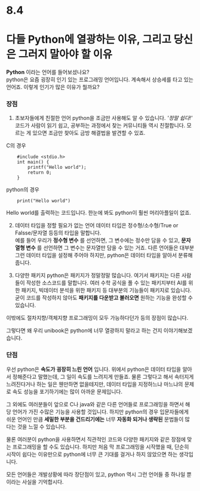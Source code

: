 # 8.4
# 다들 Python에 열광하는 이유, 그리고 당신은 그러지 말아야 할 이유

__Python__ 이라는 언어를 들어보셨나요?  
python은 요즘 굉장히 인기 있는 프로그래밍 언어입니다. 계속해서 상승세를 타고 있는 언어죠. 이렇게 인기가 많은 이유가 뭘까요?  

### 장점
1. 초보자들에게 친절한 언어
python을 조금만 사용해도 알 수 있습니다. _'정말 쉽다!'_  
코드가 사람이 읽기 쉽고, 공부하는 과정에서 찾는 커뮤니티들 역시 친절합니다. 모르는 게 있으면 조금만 찾아도 금방 해결법을 발견할 수 있죠.  

C의 경우
```
    #include <stdio.h>
    int main() {
        printf("Hello world");
        return 0;
    }
```

python의 경우
```
    print("Hello world")
```

Hello world를 출력하는 코드입니다. 한눈에 봐도 python이 훨씬 머리아플일이 없죠.  

2. 데이터 타입을 정할 필요가 없는 언어
데이터 타입은 정수형/소수형/True or Falsse/문자열 등등의 타입을 말합니다.  
예를 들어 우리가 __정수형 변수__ 를 선언하면, 그 변수에는 정수만 담을 수 있고, __문자열형 변수__ 를 선언하면 그 변수는 문자열만 담을 수 있는 거죠. 다른 언어들은 대부분 그런 데이터 타입을 설정해 주어야 하지만, python은 데이터 타입을 알아서 분류해줍니다.

3. 다양한 패키지
python은 패키지가 정말정말 많습니다. 여기서 패키지는 다른 사람들이 작성한 소스코드를 말합니다. 여러 수학 공식을 풀 수 있는 패키지부터 AI를 위한 패키지, 빅데이터 분석을 위한 패키지 등 대부분의 기능들이 패키지로 있습니다. 굳이 코드를 작성하지 않아도 __패키지를 다운받고 불러오면__ 원하는 기능을 완성할 수 있습니다.  

이밖에도 절차지향/객체지향 프로그래밍이 모두 가능하다던가 등의 장점이 많습니다.  

그렇다면 왜 우리 unibook은 python에 너무 열광하지 말라고 하는 건지 이야기해보겠습니다.  

### 단점
우선 python은 __속도가 굉장히 느린 언어__ 입니다. 위에서 python은 데이터 타입을 알아서 정해준다고 말했는데, 그 일이 속도를 느려지게 만들죠. 물론 그렇다고 해서 속터지게 느려진다거나 하는 일은 웬만하면 없을테지만, 데이터 타입을 지정하느냐 마느냐의 문제로 속도 성능을 포기하기에는 많이 아까운 문제입니다.

그 외에도 여러분들이 앞으로 C나 java와 같은 다른 언어들로 프로그래밍을 하면서 해당 언어가 가진 수많은 기능을 사용할 것입니다. 하지만 python의 경우 입문자들에게 쉬운 언어인 만큼 __세밀한 부분을 건드리기에는__ 너무 __자동화 되거나 생략된__ 문법들이 많다는 것을 느낄 수 있습니다.  

물론 여러분이 python을 사용하면서 직관적인 코드와 다양한 패키지와 같은 장점에 맞는 프로그래밍을 할 수도 있습니다. 하지만 처음 막 프로그래밍을 시작했을 때, 단순히 시작이 쉽다는 이유만으로 python에 너무 큰 기대를 걸거나 하지 않았으면 하는 생각입니다. 

모든 언어들은 개발상황에 따라 장단점이 있고, python 역시 그런 언어들 중 하나일 뿐이라는 사실을 기억합시다.
